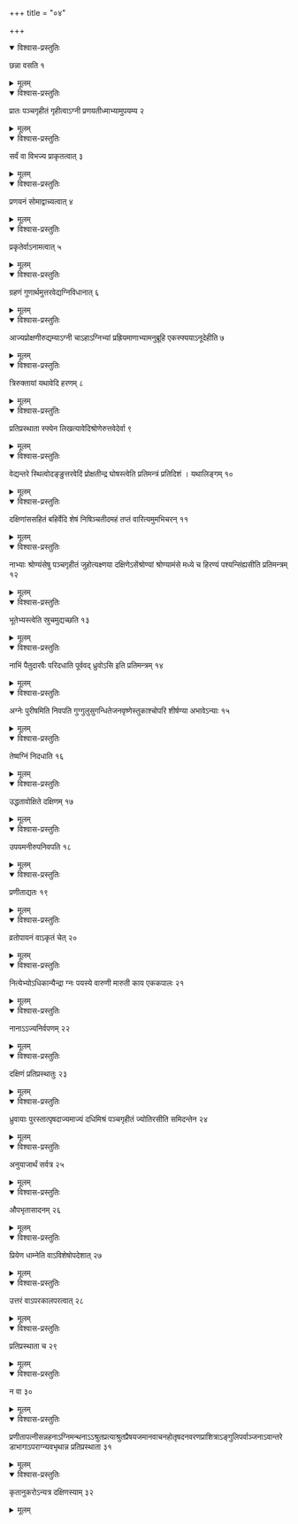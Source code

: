 +++
title = "०४"

+++


<details open><summary>विश्वास-प्रस्तुतिः</summary>

छन्ना वसति १
</details>

<details><summary>मूलम्</summary>

छन्ना वसति १
</details>


<details open><summary>विश्वास-प्रस्तुतिः</summary>

प्रातः पञ्चगृहीतं गृहीत्वाऽग्नी प्रणयतीध्माभ्यामुपयम्य २
</details>

<details><summary>मूलम्</summary>

प्रातः पञ्चगृहीतं गृहीत्वाऽग्नी प्रणयतीध्माभ्यामुपयम्य २
</details>


<details open><summary>विश्वास-प्रस्तुतिः</summary>

सर्वं वा विभज्य प्राकृतत्वात् ३
</details>

<details><summary>मूलम्</summary>

सर्वं वा विभज्य प्राकृतत्वात् ३
</details>


<details open><summary>विश्वास-प्रस्तुतिः</summary>

प्रणयनं सोमाद्वाच्यत्वात् ४
</details>

<details><summary>मूलम्</summary>

प्रणयनं सोमाद्वाच्यत्वात् ४
</details>


<details open><summary>विश्वास-प्रस्तुतिः</summary>

प्रकृतेर्वाऽनामत्वात् ५
</details>

<details><summary>मूलम्</summary>

प्रकृतेर्वाऽनामत्वात् ५
</details>


<details open><summary>विश्वास-प्रस्तुतिः</summary>

ग्रहणं गुणार्थमुत्तरवेद्यग्निविधानात् ६
</details>

<details><summary>मूलम्</summary>

ग्रहणं गुणार्थमुत्तरवेद्यग्निविधानात् ६
</details>


<details open><summary>विश्वास-प्रस्तुतिः</summary>

 आज्यप्रोक्षणीरुद्यम्याऽग्नी चाऽहाऽग्निभ्यां प्रह्रियमाणाभ्यामनुब्रूहि एकस्फ्ययाऽनूदेहीति ७
</details>

<details><summary>मूलम्</summary>

 आज्यप्रोक्षणीरुद्यम्याऽग्नी चाऽहाऽग्निभ्यां प्रह्रियमाणाभ्यामनुब्रूहि एकस्फ्ययाऽनूदेहीति ७
</details>


<details open><summary>विश्वास-प्रस्तुतिः</summary>

त्रिरुक्तायां यथावेदि हरणम् ८
</details>

<details><summary>मूलम्</summary>

त्रिरुक्तायां यथावेदि हरणम् ८
</details>


<details open><summary>विश्वास-प्रस्तुतिः</summary>

प्रतिप्रस्थाता स्फ्येन लिखत्यावेदिश्रोणेरुत्तवेदेर्वा ९
</details>

<details><summary>मूलम्</summary>

प्रतिप्रस्थाता स्फ्येन लिखत्यावेदिश्रोणेरुत्तवेदेर्वा ९
</details>


<details open><summary>विश्वास-प्रस्तुतिः</summary>

वेद्यन्तरे स्थित्वोदङ्ङुत्तरवेदिं प्रोक्षतीन्द्र घोषस्त्वेति प्रतिमन्त्रं प्रतिदिशं । यथालिङ्गम् १०
</details>

<details><summary>मूलम्</summary>

वेद्यन्तरे स्थित्वोदङ्ङुत्तरवेदिं प्रोक्षतीन्द्र घोषस्त्वेति प्रतिमन्त्रं प्रतिदिशं । यथालिङ्गम् १०
</details>


<details open><summary>विश्वास-प्रस्तुतिः</summary>

दक्षिणांससहितं बहिर्वेदि शेषं निषिञ्चतीदमहं तप्तं वारित्यमुमभिचरन् ११
</details>

<details><summary>मूलम्</summary>

दक्षिणांससहितं बहिर्वेदि शेषं निषिञ्चतीदमहं तप्तं वारित्यमुमभिचरन् ११
</details>


<details open><summary>विश्वास-प्रस्तुतिः</summary>

नाभ्याः श्रोण्यंसेषु पञ्चगृहीतं जुहोत्यक्ष्णया दक्षिणेऽसेंश्रोण्यां श्रोण्यामंसे मध्ये च हिरण्यं पश्यन्सिंह्यसीति प्रतिमन्त्रम् १२
</details>

<details><summary>मूलम्</summary>

नाभ्याः श्रोण्यंसेषु पञ्चगृहीतं जुहोत्यक्ष्णया दक्षिणेऽसेंश्रोण्यां श्रोण्यामंसे मध्ये च हिरण्यं पश्यन्सिंह्यसीति प्रतिमन्त्रम् १२
</details>


<details open><summary>विश्वास-प्रस्तुतिः</summary>

भूतेभ्यस्त्वेति स्रुचमुद्यच्छति १३
</details>

<details><summary>मूलम्</summary>

भूतेभ्यस्त्वेति स्रुचमुद्यच्छति १३
</details>


<details open><summary>विश्वास-प्रस्तुतिः</summary>

नाभिं पैतुदारवैः परिदधाति पूर्ववद् ध्रुवोऽसि इति प्रतिमन्त्रम् १४
</details>

<details><summary>मूलम्</summary>

नाभिं पैतुदारवैः परिदधाति पूर्ववद् ध्रुवोऽसि इति प्रतिमन्त्रम् १४
</details>


<details open><summary>विश्वास-प्रस्तुतिः</summary>

अग्नेः पुरीषमिति निवपति गुग्गुलुसुगन्धितेजनवृष्णेस्तुकाश्चोपरि शीर्षण्या अभावेऽन्याः १५
</details>

<details><summary>मूलम्</summary>

अग्नेः पुरीषमिति निवपति गुग्गुलुसुगन्धितेजनवृष्णेस्तुकाश्चोपरि शीर्षण्या अभावेऽन्याः १५
</details>


<details open><summary>विश्वास-प्रस्तुतिः</summary>

तेष्वग्निं निदधाति १६
</details>

<details><summary>मूलम्</summary>

तेष्वग्निं निदधाति १६
</details>


<details open><summary>विश्वास-प्रस्तुतिः</summary>

उद्धतावोक्षिते दक्षिणम् १७
</details>

<details><summary>मूलम्</summary>

उद्धतावोक्षिते दक्षिणम् १७
</details>


<details open><summary>विश्वास-प्रस्तुतिः</summary>

उपयमनीरुपनिवपति १८
</details>

<details><summary>मूलम्</summary>

उपयमनीरुपनिवपति १८
</details>


<details open><summary>विश्वास-प्रस्तुतिः</summary>

प्रणीताद्यतः १९
</details>

<details><summary>मूलम्</summary>

प्रणीताद्यतः १९
</details>


<details open><summary>विश्वास-प्रस्तुतिः</summary>

व्रतोपायनं वाऽकृतं चेत् २०
</details>

<details><summary>मूलम्</summary>

व्रतोपायनं वाऽकृतं चेत् २०
</details>


<details open><summary>विश्वास-प्रस्तुतिः</summary>

नित्येभ्योऽधिकान्यैन्द्रा ग्नः पयस्ये वारुणी मारुती काय एककपालः २१
</details>

<details><summary>मूलम्</summary>

नित्येभ्योऽधिकान्यैन्द्रा ग्नः पयस्ये वारुणी मारुती काय एककपालः २१
</details>


<details open><summary>विश्वास-प्रस्तुतिः</summary>

नानाऽऽज्यनिर्वपणम् २२
</details>

<details><summary>मूलम्</summary>

नानाऽऽज्यनिर्वपणम् २२
</details>


<details open><summary>विश्वास-प्रस्तुतिः</summary>

दक्षिणं प्रतिप्रस्थातुः २३
</details>

<details><summary>मूलम्</summary>

दक्षिणं प्रतिप्रस्थातुः २३
</details>


<details open><summary>विश्वास-प्रस्तुतिः</summary>

ध्रुवायाः पुरस्तात्पृषदाज्यमाज्यं दधिमिश्रं पञ्चगृहीतं ज्योतिरसीति समिदन्तेन २४
</details>

<details><summary>मूलम्</summary>

ध्रुवायाः पुरस्तात्पृषदाज्यमाज्यं दधिमिश्रं पञ्चगृहीतं ज्योतिरसीति समिदन्तेन २४
</details>


<details open><summary>विश्वास-प्रस्तुतिः</summary>

अनुयाजार्थं सर्वत्र २५
</details>

<details><summary>मूलम्</summary>

अनुयाजार्थं सर्वत्र २५
</details>


<details open><summary>विश्वास-प्रस्तुतिः</summary>

औपभृतासादनम् २६
</details>

<details><summary>मूलम्</summary>

औपभृतासादनम् २६
</details>


<details open><summary>विश्वास-प्रस्तुतिः</summary>

प्रियेण धाम्नेति वाऽविशेषोपदेशात् २७
</details>

<details><summary>मूलम्</summary>

प्रियेण धाम्नेति वाऽविशेषोपदेशात् २७
</details>


<details open><summary>विश्वास-प्रस्तुतिः</summary>

उत्तरं वाऽपरकालपरत्वात् २८
</details>

<details><summary>मूलम्</summary>

उत्तरं वाऽपरकालपरत्वात् २८
</details>


<details open><summary>विश्वास-प्रस्तुतिः</summary>

प्रतिप्रस्थाता च २९
</details>

<details><summary>मूलम्</summary>

प्रतिप्रस्थाता च २९
</details>


<details open><summary>विश्वास-प्रस्तुतिः</summary>

न वा ३०
</details>

<details><summary>मूलम्</summary>

न वा ३०
</details>


<details open><summary>विश्वास-प्रस्तुतिः</summary>

प्रणीतापत्नीसन्नहनाऽग्निमन्थनाऽऽश्रुतप्रत्याश्रुतप्रैषयजमानवाचनहोतृषदनवरणप्राशित्राऽङ्गुलिपर्वाञ्जनाऽवान्तरेडाभागाऽपराग्न्यवभृथान्न प्रतिप्रस्थाता ३१
</details>

<details><summary>मूलम्</summary>

प्रणीतापत्नीसन्नहनाऽग्निमन्थनाऽऽश्रुतप्रत्याश्रुतप्रैषयजमानवाचनहोतृषदनवरणप्राशित्राऽङ्गुलिपर्वाञ्जनाऽवान्तरेडाभागाऽपराग्न्यवभृथान्न प्रतिप्रस्थाता ३१
</details>


<details open><summary>विश्वास-प्रस्तुतिः</summary>

कृतानुकरोऽन्यत्र दक्षिणस्याम् ३२
</details>

<details><summary>मूलम्</summary>

कृतानुकरोऽन्यत्र दक्षिणस्याम् ३२
</details>

